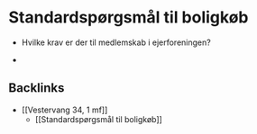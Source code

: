 # Standardspørgsmål til boligkøb
* Hvilke krav er der til medlemskab i ejerforeningen?

*

## Backlinks
* [[Vestervang 34, 1 mf]]
	* [[Standardspørgsmål til boligkøb]]

<!-- {BearID:A2BA52D2-5743-4B02-9503-6AC31E6770AE-14187-000006F0713D405C} -->
